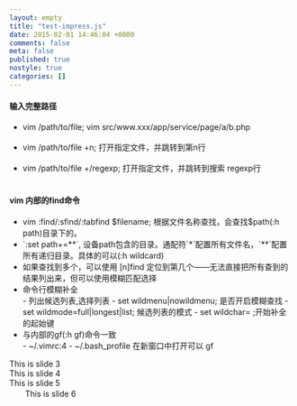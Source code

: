 ```yaml
---
layout: empty
title: "test-impress.js"
date: 2015-02-01 14:46:04 +0800
comments: false
meta: false
published: true
nostyle: true
categories: []
---
```


<!-- more -->
<link href="/stylesheets/impress-demo.css" rel="stylesheet" />
<div class="impress-not-supported">
</div>
<div id="impress">

<div class="step slide" data-x="0" data-y="0" data-scale="1">
<h4> <strong>输入完整路径 </strong></h4>
<p>
 <ul>
  <li>vim /path/to/file; vim src/www.xxx/app/service/page/a/b.php</li> <br />
  <li>vim /path/to/file +n; 打开指定文件，并跳转到第n行</li><br />
  <li>vim /path/to/file +/regexp; 打开指定文件，并跳转到搜索 regexp行</li><br />
 </ul>
 </p>
</div>

<div class="step slide" data-x="1000" data-y="0">
<h4> vim 内部的find命令</h4>
<ul>
<li> vim :find/:sfind/:tabfind $filename; 根据文件名称查找，会查找$path(:h path)目录下的。 </li>
<li> `:set path+=**`, 设备path包含的目录。通配符`*`配置所有文件名，`**`配置所有递归目录。具体的可以(:h wildcard) </li>
<li> 如果查找到多个，可以使用 [n]find 定位到第几个——无法直接把所有查到的结果列出来，但可以使用模糊匹配选择 </li>
<li> 命令行模糊补全 </li>
    - <c-d> 列出候选列表,<tab>选择列表
    - set wildmenu|nowildmenu; 是否开启模糊查找
    - set wildmode=full|longest|list; 候选列表的模式
    - set wildchar=<tab> ;开始补全的起始键
<li> 与内部的gf(:h gf)命令一致 </li>
    - ~/.vimrc:4
    - ~/.bash_profile 在新窗口中打开可以 <ctrl-w>gf
</ul>
</div>

<div class="step slide" data-x="2000" data-y="0">
This is slide 3
</div>

<div class="step slide" data-x="3000" data-y="0" data-scale="0.5">
This is slide 4
</div>

<div class="step slide" data-x="4000" data-y="0" data-rotate="90">
This is slide 5
</div>

<div class="step slide" data-x="5000" data-y="0" data-rotate-x="30" data-rotate-y="-30" data-rotate-z="90" data-scale="4">
　　This is slide 6
</div>

<div id="overview" class="step slide" data-x="0" data-y="0" data-scale="3">

</div>

</div>

<script src="/javascripts/libs/impress.js"></script>
<script>impress().init();</script>
